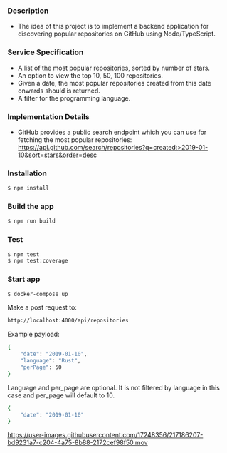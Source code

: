 ### Description

- The idea of this project is to implement a backend application for discovering popular repositories on GitHub using Node/TypeScript.

### Service Specification

- A list of the most popular repositories, sorted by number of stars.
- An option to view the top 10, 50, 100 repositories.
- Given a date, the most popular repositories created from this date onwards should is returned.
- A filter for the programming language.

### Implementation Details

- GitHub provides a public search endpoint which you can use for fetching the most popular repositories:
  https://api.github.com/search/repositories?q=created:>2019-01-10&sort=stars&order=desc

### Installation

```bash
$ npm install
```

### Build the app

```bash
$ npm run build
```

### Test

```bash
$ npm test
$ npm test:coverage
```

### Start app

```bash
$ docker-compose up
```

Make a post request to:

```bash
http://localhost:4000/api/repositories
```

Example payload:

```bash
{
	"date": "2019-01-10",
	"language": "Rust",
	"perPage": 50
}
```

Language and per_page are optional. It is not filtered by language in this case and per_page will default to 10.

```bash
{
	"date": "2019-01-10"
}
```

https://user-images.githubusercontent.com/17248356/217186207-bd9231a7-c204-4a75-8b88-2172cef98f50.mov
